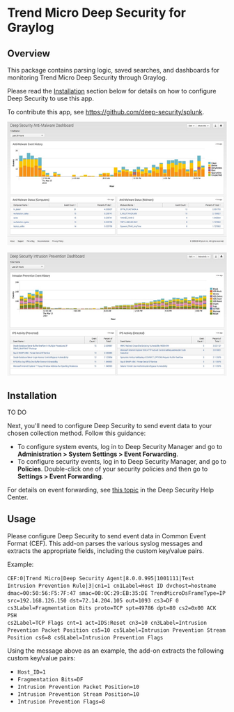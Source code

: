 Trend Micro Deep Security for Graylog
=========================

Overview
--------
This package contains parsing logic, saved searches, and dashboards for monitoring Trend Micro Deep Security through Graylog.

Please read the [Installation](#installation) section below for details on how to configure Deep Security to use this app.

To contribute this app, see https://github.com/deep-security/splunk.

![](/screenshots/antimalware_dashboard.png) 

![](/screenshots/ips_dashboard.png)

<a name="installation"></a>Installation
------------
TO DO

Next, you'll need to configure Deep Security to send event data to your chosen collection method. Follow this guidance:

* To configure system events, log in to Deep Security Manager and go to **Administration > System Settings > Event Forwarding**.
* To configure security events, log in to Deep Security Manager, and go to **Policies**. Double-click one of your security policies and then go to **Settings > Event Forwarding**.

For details on event forwarding, see [this topic](https://help.deepsecurity.trendmicro.com/siem-syslog-forwarding-secure.html) in the Deep Security Help Center.

Usage
------------
Please configure Deep Security to send event data in Common Event Format (CEF). This add-on parses the various syslog messages and extracts the appropriate fields, including the custom key/value pairs.

Example:

<code>CEF:0|Trend Micro|Deep Security Agent|8.0.0.995|1001111|Test Intrusion Prevention Rule|3|cn1=1 cn1Label=Host ID dvchost=hostname dmac=00:50:56:F5:7F:47 smac=00:0C:29:EB:35:DE TrendMicroDsFrameType=IP src=192.168.126.150 dst=72.14.204.105 out=1093 cs3=DF 0 cs3Label=Fragmentation Bits proto=TCP spt=49786 dpt=80 cs2=0x00 ACK PSH cs2Label=TCP Flags cnt=1 act=IDS:Reset cn3=10 cn3Label=Intrusion Prevention Packet Position cs5=10 cs5Label=Intrusion Prevention Stream Position cs6=8 cs6Label=Intrusion Prevention Flags</code>

Using the message above as an example, the add-on extracts the following custom key/value pairs:

* <code>Host_ID=1</code>
* <code>Fragmentation Bits=DF</code>
* <code>Intrusion Prevention Packet Position=10</code>
* <code>Intrusion Prevention Stream Position=10</code>
* <code>Intrusion Prevention Flags=8</code>
